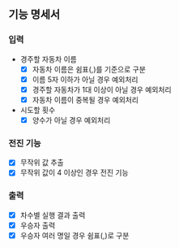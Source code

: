 ## 기능 명세서

### 입력

- 경주할 자동차 이름
    - [x] 자동차 이름은 쉼표(,)를 기준으로 구분
    - [x] 이름 5자 이하가 아닐 경우 예외처리
    - [x] 경주할 자동차가 1대 이상이 아닐 경우 예외처리
    - [x] 자동차 이름이 중복될 경우 예외처리
- 시도할 횟수
    - [x] 양수가 아닐 경우 예외처리

### 전진 기능
- [x] 무작위 값 추출
- [x] 무작위 값이 4 이상인 경우 전진 기능

### 출력
- [x] 차수별 실행 결과 출력
- [x] 우승자 출력
- [x] 우승자 여러 명일 경우 쉼표(,)로 구분
